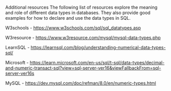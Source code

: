 Additional resources
The following list of resources explore the meaning and role of different data types in databases. They also provide good examples for how to declare and use the data types in SQL.

W3schools - https://www.w3schools.com/sql/sql_datatypes.asp

W3resource - https://www.w3resource.com/mysql/mysql-data-types.php

LearnSQL - https://learnsql.com/blog/understanding-numerical-data-types-sql/

Microsoft - https://learn.microsoft.com/en-us/sql/t-sql/data-types/decimal-and-numeric-transact-sql?view=sql-server-ver16&viewFallbackFrom=sql-server-ver16s

MySQL - https://dev.mysql.com/doc/refman/8.0/en/numeric-types.html

  
